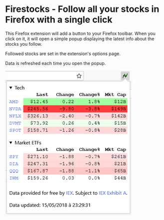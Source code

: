 # Firestocks - Follow all your stocks in Firefox with a single click

This Firefox extension will add a button to your Firefox toolbar.
When you click on it, it will open a simple popup displaying the latest info
about the stocks you follow.

Followed stocks are set in the extension's options page.

Data is refreshed each time you open the popup.

![Sreenshot](img/screenshot.png)
